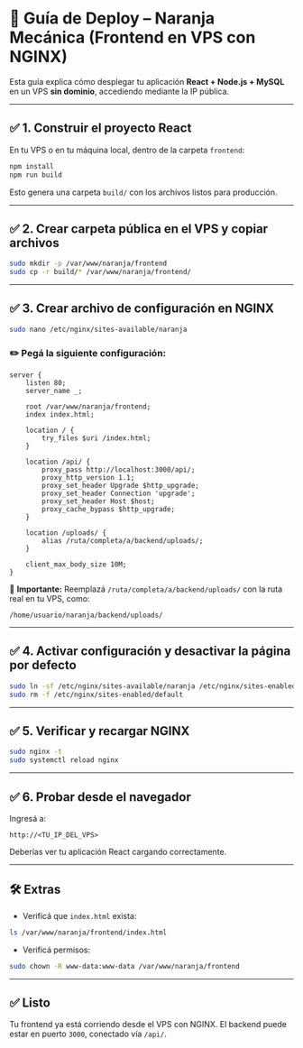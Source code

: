 # 🚀 Guía de Deploy – Naranja Mecánica (Frontend en VPS con NGINX)

Esta guía explica cómo desplegar tu aplicación **React + Node.js + MySQL** en un VPS **sin dominio**, accediendo mediante la IP pública.

---

## ✅ 1. Construir el proyecto React

En tu VPS o en tu máquina local, dentro de la carpeta `frontend`:

```bash
npm install
npm run build
```

Esto genera una carpeta `build/` con los archivos listos para producción.

---

## ✅ 2. Crear carpeta pública en el VPS y copiar archivos

```bash
sudo mkdir -p /var/www/naranja/frontend
sudo cp -r build/* /var/www/naranja/frontend/
```

---

## ✅ 3. Crear archivo de configuración en NGINX

```bash
sudo nano /etc/nginx/sites-available/naranja
```

### ✏️ Pegá la siguiente configuración:

```nginx
server {
    listen 80;
    server_name _;

    root /var/www/naranja/frontend;
    index index.html;

    location / {
        try_files $uri /index.html;
    }

    location /api/ {
        proxy_pass http://localhost:3000/api/;
        proxy_http_version 1.1;
        proxy_set_header Upgrade $http_upgrade;
        proxy_set_header Connection 'upgrade';
        proxy_set_header Host $host;
        proxy_cache_bypass $http_upgrade;
    }

    location /uploads/ {
        alias /ruta/completa/a/backend/uploads/;
    }

    client_max_body_size 10M;
}
```

📌 **Importante:** Reemplazá `/ruta/completa/a/backend/uploads/` con la ruta real en tu VPS, como:

```nginx
/home/usuario/naranja/backend/uploads/
```

---

## ✅ 4. Activar configuración y desactivar la página por defecto

```bash
sudo ln -sf /etc/nginx/sites-available/naranja /etc/nginx/sites-enabled/naranja
sudo rm -f /etc/nginx/sites-enabled/default
```

---

## ✅ 5. Verificar y recargar NGINX

```bash
sudo nginx -t
sudo systemctl reload nginx
```

---

## ✅ 6. Probar desde el navegador

Ingresá a:

```
http://<TU_IP_DEL_VPS>
```

Deberías ver tu aplicación React cargando correctamente.

---

## 🛠️ Extras

- Verificá que `index.html` exista:
```bash
ls /var/www/naranja/frontend/index.html
```

- Verificá permisos:
```bash
sudo chown -R www-data:www-data /var/www/naranja/frontend
```

---

## ✅ Listo

Tu frontend ya está corriendo desde el VPS con NGINX. El backend puede estar en puerto `3000`, conectado vía `/api/`.